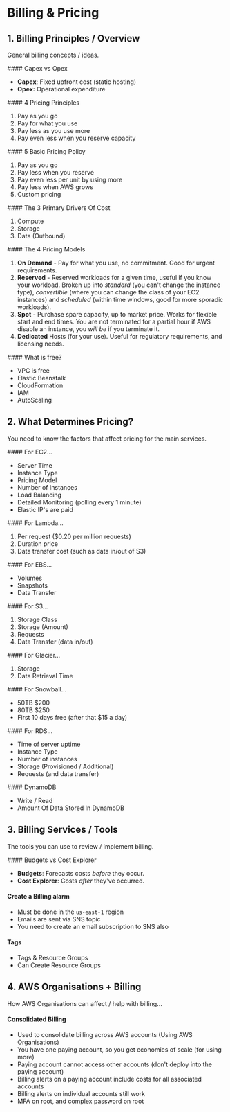 # Billing & Pricing

## 1. Billing Principles / Overview

General billing concepts / ideas.

#### Capex vs Opex
* **Capex**: Fixed upfront cost (static hosting)
* **Opex:** Operational expenditure

#### 4 Pricing Principles
1. Pay as you go
1. Pay for what you use
1. Pay less as you use more
1. Pay even less when you reserve capacity

#### 5 Basic Pricing Policy
1. Pay as you go
1. Pay less when you reserve
1. Pay even less per unit by using more
1. Pay less when AWS grows
1. Custom pricing

#### The 3 Primary Drivers Of Cost
1. Compute
1. Storage
1. Data (Outbound)

#### The 4 Pricing Models

1. **On Demand** - Pay for what you use, no commitment. Good for urgent requirements.
1. **Reserved** - Reserved workloads for a given time, useful if you know your workload. Broken up into _standard_ (you can't change the instance type), _convertible_ (where you can change the class of your EC2 instances) and _scheduled_ (within time windows, good for more sporadic workloads).
1. **Spot** - Purchase spare capacity, up to market price. Works for flexible start and end times. You are not terminated for a partial hour if AWS disable an instance, you _will be_ if you terminate it.
1. **Dedicated** Hosts (for your use). Useful for regulatory requirements, and licensing needs.

#### What is free?
* VPC is free
* Elastic Beanstalk
* CloudFormation
* IAM
* AutoScaling

## 2. What Determines Pricing?
You need to know the factors that affect pricing for the main services.

#### For EC2...
* Server Time
* Instance Type
* Pricing Model
* Number of Instances
* Load Balancing
* Detailed Monitoring (polling every 1 minute)
* Elastic IP's are paid

#### For Lambda...
1. Per request ($0.20 per million requests)
1. Duration price
1. Data transfer cost (such as data in/out of S3)

#### For EBS...
* Volumes
* Snapshots
* Data Transfer

#### For S3...
1. Storage Class
1. Storage (Amount)
1. Requests
1. Data Transfer (data in/out)

#### For Glacier...
1. Storage
1. Data Retrieval Time

#### For Snowball...
* 50TB $200
* 80TB $250
* First 10 days free (after that $15 a day)

#### For RDS...
* Time of server uptime
* Instance Type
* Number of instances
* Storage (Provisioned / Additional)
* Requests (and data transfer)

#### DynamoDB
* Write / Read
* Amount Of Data Stored In DynamoDB

## 3. Billing Services / Tools

The tools you can use to review / implement billing.

#### Budgets vs Cost Explorer

- **Budgets**: Forecasts costs _before_ they occur.
- **Cost Explorer**: Costs _after_ they've occurred.

#### Create a Billing alarm

* Must be done in the `us-east-1` region
* Emails are sent via SNS topic
* You need to create an email subscription to SNS also

#### Tags

- Tags & Resource Groups
- Can Create Resource Groups

## 4. AWS Organisations + Billing

How AWS Organisations can affect / help with billing...

#### Consolidated Billing

- Used to consolidate billing across AWS accounts (Using AWS Organisations)
- You have one paying account, so you get economies of scale (for using more)
- Paying account cannot access other accounts (don't deploy into the paying account)
- Billing alerts on a paying account include costs for all associated accounts
- Billing alerts on individual accounts still work
- MFA on root, and complex password on root
